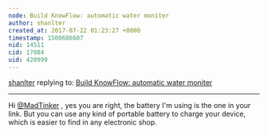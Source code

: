 ```yaml
---
node: Build KnowFlow: automatic water moniter
author: shanlter
created_at: 2017-07-22 01:23:27 +0000
timestamp: 1500686607
nid: 14511
cid: 17084
uid: 420999
---
```




[shanlter](../profile/shanlter) replying to: [Build KnowFlow: automatic water moniter](../notes/shanlter/06-08-2017/knowflow-automatic-water-meter)

----
Hi [@MadTinker](/profile/MadTinker) , yes you are right, the battery I'm using is the one in your link. But you can use any kind of portable battery to charge your device, which is easier to find in any electronic shop. 